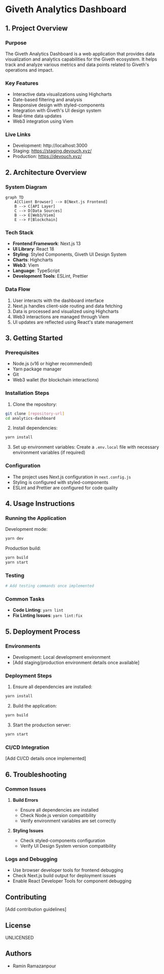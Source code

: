 # Giveth Analytics Dashboard

## 1. Project Overview

### Purpose

The Giveth Analytics Dashboard is a web application that provides data visualization and analytics capabilities for the Giveth ecosystem. It helps track and analyze various metrics and data points related to Giveth's operations and impact.

### Key Features

-   Interactive data visualizations using Highcharts
-   Date-based filtering and analysis
-   Responsive design with styled-components
-   Integration with Giveth's UI design system
-   Real-time data updates
-   Web3 integration using Viem

### Live Links

-   Development: http://localhost:3000
-   Staging: https://staging.devouch.xyz/
-   Production: https://devouch.xyz/

## 2. Architecture Overview

### System Diagram

```mermaid
graph TD
    A[Client Browser] --> B[Next.js Frontend]
    B --> C[API Layer]
    C --> D[Data Sources]
    B --> E[Web3/Viem]
    E --> F[Blockchain]
```

### Tech Stack

-   **Frontend Framework**: Next.js 13
-   **UI Library**: React 18
-   **Styling**: Styled Components, Giveth UI Design System
-   **Charts**: Highcharts
-   **Web3**: Viem
-   **Language**: TypeScript
-   **Development Tools**: ESLint, Prettier

### Data Flow

1. User interacts with the dashboard interface
2. Next.js handles client-side routing and data fetching
3. Data is processed and visualized using Highcharts
4. Web3 interactions are managed through Viem
5. UI updates are reflected using React's state management

## 3. Getting Started

### Prerequisites

-   Node.js (v16 or higher recommended)
-   Yarn package manager
-   Git
-   Web3 wallet (for blockchain interactions)

### Installation Steps

1. Clone the repository:

```bash
git clone [repository-url]
cd analytics-dashboard
```

2. Install dependencies:

```bash
yarn install
```

3. Set up environment variables:
   Create a `.env.local` file with necessary environment variables (if required)

### Configuration

-   The project uses Next.js configuration in `next.config.js`
-   Styling is configured with styled-components
-   ESLint and Prettier are configured for code quality

## 4. Usage Instructions

### Running the Application

Development mode:

```bash
yarn dev
```

Production build:

```bash
yarn build
yarn start
```

### Testing

```bash
# Add testing commands once implemented
```

### Common Tasks

-   **Code Linting**: `yarn lint`
-   **Fix Linting Issues**: `yarn lint:fix`

## 5. Deployment Process

### Environments

-   Development: Local development environment
-   [Add staging/production environment details once available]

### Deployment Steps

1. Ensure all dependencies are installed:

```bash
yarn install
```

2. Build the application:

```bash
yarn build
```

3. Start the production server:

```bash
yarn start
```

### CI/CD Integration

[Add CI/CD details once implemented]

## 6. Troubleshooting

### Common Issues

1. **Build Errors**

    - Ensure all dependencies are installed
    - Check Node.js version compatibility
    - Verify environment variables are set correctly

2. **Styling Issues**
    - Check styled-components configuration
    - Verify UI Design System version compatibility

### Logs and Debugging

-   Use browser developer tools for frontend debugging
-   Check Next.js build output for deployment issues
-   Enable React Developer Tools for component debugging

## Contributing

[Add contribution guidelines]

## License

UNLICENSED

## Authors

-   Ramin Ramazanpour

